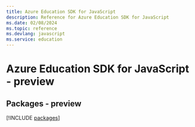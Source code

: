 ```yaml
---
title: Azure Education SDK for JavaScript
description: Reference for Azure Education SDK for JavaScript
ms.date: 02/08/2024
ms.topic: reference
ms.devlang: javascript
ms.service: education
---
```

# Azure Education SDK for JavaScript - preview
## Packages - preview
[!INCLUDE [packages](education-index.md)]